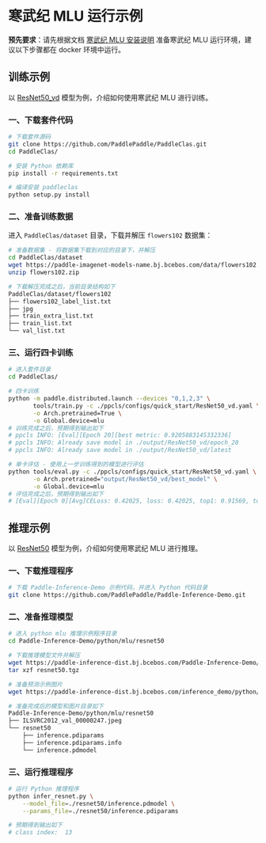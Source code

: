 # 寒武纪 MLU 运行示例

**预先要求**：请先根据文档 [寒武纪 MLU 安装说明](./install_cn.html) 准备寒武纪 MLU 运行环境，建议以下步骤都在 docker 环境中运行。

## 训练示例

以 [ResNet50_vd](https://github.com/PaddlePaddle/PaddleClas/blob/release/2.5/docs/zh_CN/quick_start/quick_start_classification_new_user.md) 模型为例，介绍如何使用寒武纪 MLU 进行训练。

### 一、下载套件代码

```bash
# 下载套件源码
git clone https://github.com/PaddlePaddle/PaddleClas.git
cd PaddleClas/

# 安装 Python 依赖库
pip install -r requirements.txt

# 编译安装 paddleclas
python setup.py install
```

### 二、准备训练数据

进入 `PaddleClas/dataset` 目录，下载并解压 `flowers102` 数据集：

```bash
# 准备数据集 - 将数据集下载到对应的目录下，并解压
cd PaddleClas/dataset
wget https://paddle-imagenet-models-name.bj.bcebos.com/data/flowers102.zip
unzip flowers102.zip

# 下载解压完成之后，当前目录结构如下
PaddleClas/dataset/flowers102
├── flowers102_label_list.txt
├── jpg
├── train_extra_list.txt
├── train_list.txt
└── val_list.txt
```

### 三、运行四卡训练

```bash
# 进入套件目录
cd PaddleClas/

# 四卡训练
python -m paddle.distributed.launch --devices "0,1,2,3" \
       tools/train.py -c ./ppcls/configs/quick_start/ResNet50_vd.yaml \
       -o Arch.pretrained=True \
       -o Global.device=mlu
# 训练完成之后，预期得到输出如下
# ppcls INFO: [Eval][Epoch 20][best metric: 0.9205883145332336]
# ppcls INFO: Already save model in ./output/ResNet50_vd/epoch_20
# ppcls INFO: Already save model in ./output/ResNet50_vd/latest

# 单卡评估 - 使用上一步训练得到的模型进行评估
python tools/eval.py -c ./ppcls/configs/quick_start/ResNet50_vd.yaml \
       -o Arch.pretrained="output/ResNet50_vd/best_model" \
       -o Global.device=mlu
# 评估完成之后，预期得到输出如下
# [Eval][Epoch 0][Avg]CELoss: 0.42025, loss: 0.42025, top1: 0.91569, top5: 0.98235
```

## 推理示例

以 [ResNet50](https://paddle-inference-dist.bj.bcebos.com/Paddle-Inference-Demo/resnet50.tgz) 模型为例，介绍如何使用寒武纪 MLU 进行推理。

### 一、下载推理程序

```bash
# 下载 Paddle-Inference-Demo 示例代码，并进入 Python 代码目录
git clone https://github.com/PaddlePaddle/Paddle-Inference-Demo.git
```

### 二、准备推理模型

```bash
# 进入 python mlu 推理示例程序目录
cd Paddle-Inference-Demo/python/mlu/resnet50

# 下载推理模型文件并解压
wget https://paddle-inference-dist.bj.bcebos.com/Paddle-Inference-Demo/resnet50.tgz
tar xzf resnet50.tgz

# 准备预测示例图片
wget https://paddle-inference-dist.bj.bcebos.com/inference_demo/python/resnet50/ILSVRC2012_val_00000247.jpeg

# 准备完成后的模型和图片目录如下
Paddle-Inference-Demo/python/mlu/resnet50
├── ILSVRC2012_val_00000247.jpeg
└── resnet50
    ├── inference.pdiparams
    ├── inference.pdiparams.info
    └── inference.pdmodel
```

### 三、运行推理程序

```bash
# 运行 Python 推理程序
python infer_resnet.py \
    --model_file=./resnet50/inference.pdmodel \
    --params_file=./resnet50/inference.pdiparams

# 预期得到输出如下
# class index:  13
```
